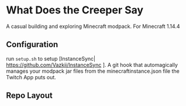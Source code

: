 # What Does the Creeper Say

A casual building and exploring Minecraft modpack. For Minecraft 1.14.4

## Configuration

run `setup.sh` to setup [InstanceSync| <https://github.com/Vazkii/InstanceSync> ]. A git hook that automagically manages your modpack jar files from the minecraftinstance.json file the Twitch App puts out.

## Repo Layout
